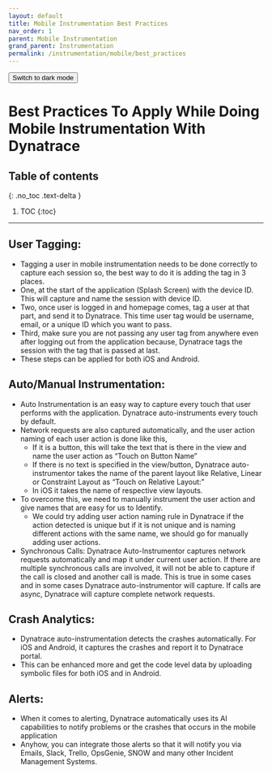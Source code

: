 ```yaml
---
layout: default
title: Mobile Instrumentation Best Practices
nav_order: 1
parent: Mobile Instrumentation
grand_parent: Instrumentation
permalink: /instrumentation/mobile/best_practices
---
```

<button class="btn js-toggle-dark-mode">Switch to dark mode</button>

<script>
const theme = localStorage.getItem('theme');
	if (theme === "dark") {
		document.documentElement.setAttribute('data-theme', 'dark');
	}

const toggleDarkMode = document.querySelector('.js-toggle-dark-mode');

jtd.addEvent(toggleDarkMode, 'click', function(){
  if (jtd.getTheme() === 'dark') {
    jtd.setTheme('light');
    toggleDarkMode.textContent = 'Switch to dark mode';
  } else {
    jtd.setTheme('dark');
    toggleDarkMode.textContent = 'Return to the light side';
  }
});
</script>

# Best Practices To Apply While Doing Mobile Instrumentation With Dynatrace

## Table of contents
{: .no_toc .text-delta }

1. TOC
{:toc}

---

## User Tagging:
- Tagging a user in mobile instrumentation needs to be done correctly to capture each session so, the best way to do it is adding the tag in 3 places.
- One, at the start of the application (Splash Screen) with the device ID. This will capture and name the session with device ID. 
- Two, once user is logged in and homepage comes, tag a user at that part, and send it to Dynatrace. This time user tag would be username, email, or a unique ID which you want to pass. 
- Third, make sure you are not passing any user tag from anywhere even after logging out from the application because, Dynatrace tags the session with the tag that is passed at last. 
- These steps can be applied for both iOS and Android. 

## Auto/Manual Instrumentation:
- Auto Instrumentation is an easy way to capture every touch that user performs with the application. Dynatrace auto-instruments every touch by default. 
- Network requests are also captured automatically, and the user action naming of each user action is done like this,
    - If it is a button, this will take the text that is there in the view and name the user action as “Touch on Button Name”
    - If there is no text is specified in the view/button, Dynatrace auto-instrumentor takes the name of the parent layout like Relative, Linear or Constraint Layout as “Touch on Relative Layout:”
    - In iOS it takes the name of respective view layouts.
- To overcome this, we need to manually instrument the user action and give names that are easy for us to Identify. 
    - We could try adding user action naming rule in Dynatrace if the action detected is unique but if it is not unique and is naming different actions with the same name, we should go for manually adding user actions.
- Synchronous Calls: Dynatrace Auto-Instrumentor captures network requests automatically and map it under current user action. If there are multiple synchronous calls are involved, it will not be able to capture if the call is closed and another call is made. This is true in some cases and in some cases Dynatrace auto-instrumentor will capture. If calls are async, Dynatrace will capture complete network requests. 

## Crash Analytics:
- Dynatrace auto-instrumentation detects the crashes automatically. For iOS and Android, it captures the crashes and report it to Dynatrace portal. 
- This can be enhanced more and get the code level data by uploading symbolic files for both iOS and in Android.

## Alerts:
- When it comes to alerting, Dynatrace automatically uses its AI capabilities to notify problems or the crashes that occurs in the mobile application
- Anyhow, you can integrate those alerts so that it will notify you via Emails, Slack, Trello, OpsGenie, SNOW and many other Incident Management Systems. 

